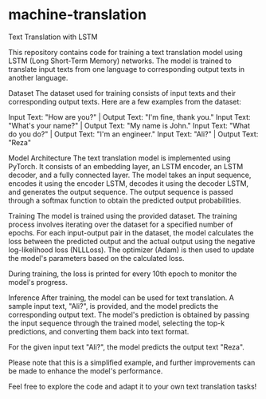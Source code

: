 # machine-translation
Text Translation with LSTM

This repository contains code for training a text translation model using LSTM (Long Short-Term Memory) networks. The model is trained to translate input texts from one language to corresponding output texts in another language.

Dataset
The dataset used for training consists of input texts and their corresponding output texts. Here are a few examples from the dataset:

Input Text: "How are you?" | Output Text: "I'm fine, thank you."
Input Text: "What's your name?" | Output Text: "My name is John."
Input Text: "What do you do?" | Output Text: "I'm an engineer."
Input Text: "Ali?" | Output Text: "Reza"

Model Architecture
The text translation model is implemented using PyTorch. It consists of an embedding layer, an LSTM encoder, an LSTM decoder, and a fully connected layer. The model takes an input sequence, encodes it using the encoder LSTM, decodes it using the decoder LSTM, and generates the output sequence. The output sequence is passed through a softmax function to obtain the predicted output probabilities.

Training
The model is trained using the provided dataset. The training process involves iterating over the dataset for a specified number of epochs. For each input-output pair in the dataset, the model calculates the loss between the predicted output and the actual output using the negative log-likelihood loss (NLLLoss). The optimizer (Adam) is then used to update the model's parameters based on the calculated loss.

During training, the loss is printed for every 10th epoch to monitor the model's progress.

Inference
After training, the model can be used for text translation. A sample input text, "Ali?", is provided, and the model predicts the corresponding output text. The model's prediction is obtained by passing the input sequence through the trained model, selecting the top-k predictions, and converting them back into text format.

For the given input text "Ali?", the model predicts the output text "Reza".

Please note that this is a simplified example, and further improvements can be made to enhance the model's performance.

Feel free to explore the code and adapt it to your own text translation tasks!
